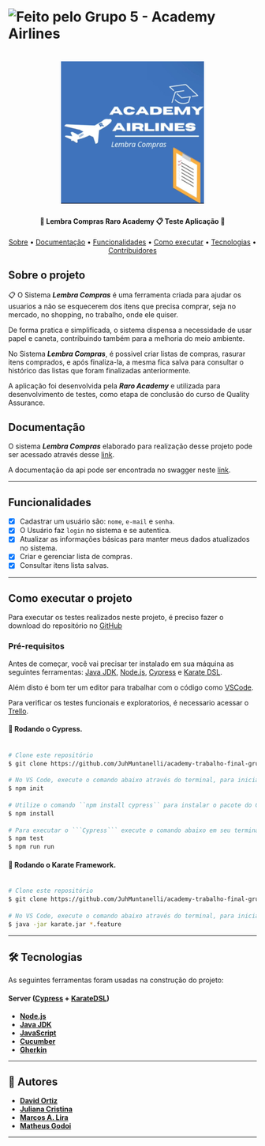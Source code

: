 

  <h1>
    <img alt="Feito pelo Grupo 5 - Academy Airlines" src="https://img.shields.io/badge/Feito%20por-Grupo%205%20--%20Academy%20Airlines-brightgreen">
  </h1>

  </p>
<h1 align="center">
    <img style="width:290px;" alt="NextLevelWeek" title="#NextLevelWeek" src="WhatsApp Image 2022-05-30 at 20.13.58.jpeg">
</h1>

<h4 align="center"> 
	🚧  Lembra Compras Raro Academy 📋 Teste Aplicação 🚧
</h4>

<p align="center">
 <a href="#-sobre-o-projeto">Sobre</a> •
  <a href="#-documentação">Documentação</a> •
 <a href="#-funcionalidades">Funcionalidades</a> •
 <a href="#-como-executar-o-projeto">Como executar</a> • 
 <a href="#-tecnologias">Tecnologias</a> • 
 <a href="#-contribuidores">Contribuidores</a>

 ##  Sobre o projeto

 📋 O Sistema ***Lembra Compras*** é uma ferramenta criada para ajudar os usuarios a não se esquecerem dos itens que precisa comprar, seja no mercado, no shopping, no trabalho, onde ele quiser. 
 
 De forma pratica e simplificada, o sistema dispensa a necessidade de usar papel e caneta, contribuindo também para a melhoria do meio ambiente.
 
 No Sistema ***Lembra Compras***, é possivel criar listas de compras, rasurar itens comprados, e após finaliza-la, a mesma fica salva para consultar o histórico das listas que foram finalizadas anteriormente.
 
 A aplicação foi desenvolvida pela ***Raro Academy*** e utilizada para desenvolvimento de testes, como etapa de conclusão do curso de Quality Assurance.

 ##  Documentação
O sistema ***Lembra Compras*** elaborado para realização desse projeto pode ser acessado através desse [link](https://academy-lembra-compras.herokuapp.com/login).

A documentação da api pode ser encontrada no swagger neste [link](https://lista-compras-api.herokuapp.com/api-docs/).

---

## Funcionalidades

- [x] Cadastrar um usuário são: ``nome``, ``e-mail`` e ``senha``.
- [x] O Usuário faz ``login`` no sistema e se autentica.
- [x] Atualizar as informações básicas para manter meus dados atualizados no sistema.
- [x] Criar e gerenciar lista de compras.
- [x] Consultar itens lista salvas.

---

## Como executar o projeto

Para executar os testes realizados neste projeto, é preciso fazer o download do repositório no [GitHub](https://github.com/JuhMuntanelli/academy-trabalho-final-grupo-5-Academy-Airlines.git)

### Pré-requisitos

Antes de começar, você vai precisar ter instalado em sua máquina as seguintes ferramentas:
[Java JDK](https://www.oracle.com/java/technologies/downloads/), [Node.js](https://nodejs.org/en/), [Cypress](https://github.com/saymowan/cypress-api-testing) e [Karate DSL](https://github.com/karatelabs/karate).

Além disto é bom ter um editor para trabalhar com o código como [VSCode](https://code.visualstudio.com/).

Para verificar os testes funcionais e exploratorios, é necessario acessar o [Trello](https://trello.com/invite/b/WVkG8ZTQ/242476171929fbf8368129370fca7041/academy-trabalho-final-grupo-5-academy-airlines).
	
#### 🎲 Rodando o Cypress.

```bash

# Clone este repositório
$ git clone https://github.com/JuhMuntanelli/academy-trabalho-final-grupo-5-Academy-Airlines.git

# No VS Code, execute o comando abaixo através do terminal, para inicia a configuração do projeto
$ npm init

# Utilize o comando ``npm install cypress`` para instalar o pacote do Cypress
$ npm install

# Para executar o ```Cypress``` execute o comando abaixo em seu termina
$ npm test
$ npm run run

```

#### 🎲 Rodando o Karate Framework.

```bash

# Clone este repositório
$ git clone https://github.com/JuhMuntanelli/academy-trabalho-final-grupo-5-Academy-Airlines.git

# No VS Code, execute o comando abaixo através do terminal, para inicia a configuração do projeto
$ java -jar karate.jar *.feature

```
	
---

## 🛠 Tecnologias

As seguintes ferramentas foram usadas na construção do projeto:

#### [](https://github.com/Joaopdev/Inventario-Raro)**Server**  ([Cypress](https://github.com/saymowan/cypress-api-testing)  +  [KarateDSL](https://github.com/karatelabs/karate))

- **[Node.js](https://nodejs.org/en/)**
- **[Java JDK](https://www.oracle.com/java/technologies/downloads/)**
- **[JavaScript](https://developer.mozilla.org/pt-BR/docs/Web/JavaScript)**
- **[Cucumber](https://cucumber.io/)**
- **[Gherkin](https://cucumber.io/docs/gherkin/)**

---

## 🦸 Autores

-   **[David Ortiz](https://github.com/david-ortizD)**
-   **[Juliana Cristina](https://github.com/JuhMuntanelli)**
-   **[Marcos A. Lira](https://github.com/Marcoslira91)**
-   **[Matheus Godoi]()**
 

---
